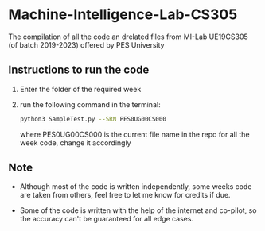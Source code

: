 # Machine-Intelligence-Lab-CS305

The compilation of all the code an drelated files from MI-Lab UE19CS305 (of batch 2019-2023) offered by PES University

## Instructions to run the code

1. Enter the folder of the required week
2. run the following command in the terminal:

    ```bash
    python3 SampleTest.py --SRN PES0UG00CS000
    ```

    where PES0UG00CS000 is the current file name in the repo for all the week code, change it accordingly

## Note

* Although most of the code is written independently, some weeks code are taken from others, feel free to let me know for credits if due.

* Some of the code is written with the help of the internet and co-pilot, so the accuracy can't be guaranteed for all edge cases.
